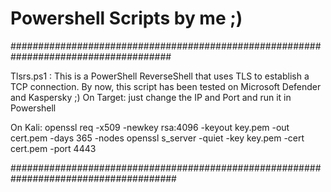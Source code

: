 # Powershell Scripts by me ;)
#####################################################################################

Tlsrs.ps1 : This is a PowerShell ReverseShell that uses TLS to establish a TCP connection.
By now, this script has been tested on Microsoft Defender and Kaspersky ;)
On Target:
just change the IP and Port and run it in Powershell

On Kali:
openssl req -x509 -newkey rsa:4096 -keyout key.pem -out cert.pem -days 365 -nodes
openssl s_server -quiet -key key.pem -cert cert.pem -port 4443

######################################################################################



